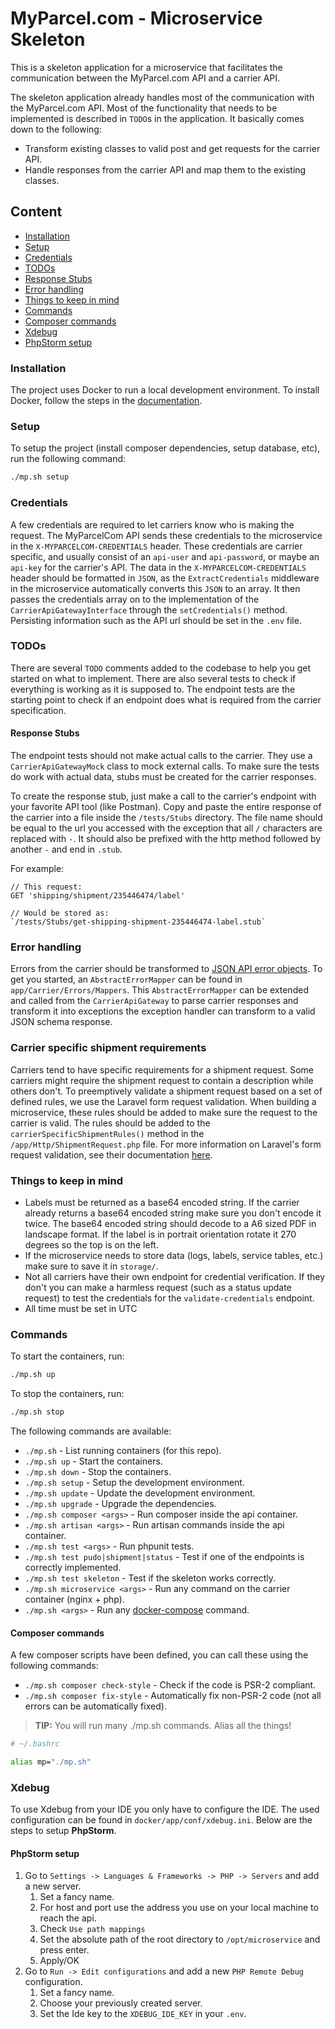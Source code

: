 # MyParcel.com - Microservice Skeleton

This is a skeleton application for a microservice that facilitates the communication between the MyParcel.com API and a carrier API.

The skeleton application already handles most of the communication with the MyParcel.com API.
Most of the functionality that needs to be implemented is described in `TODO`s in the application.
It basically comes down to the following:

- Transform existing classes to valid post and get requests for the carrier API.
- Handle responses from the carrier API and map them to the existing classes.

## Content
- [Installation](#installation)
- [Setup](#setup)
- [Credentials](#credentials)
- [TODOs](#todos)
- [Response Stubs](#response-stubs)
- [Error handling](#error-handling)
- [Things to keep in mind](#things-to-keep-in-mind)
- [Commands](#commands)
- [Composer commands](#composer-commands)
- [Xdebug](#xdebug)
- [PhpStorm setup](#phpstorm-setup)

### Installation
The project uses Docker to run a local development environment. To install Docker, follow the steps in the [documentation](https://docs.myparcel.com/development/docker/).

### Setup
To setup the project (install composer dependencies, setup database, etc), run the following command:
```bash
./mp.sh setup
```

### Credentials
A few credentials are required to let carriers know who is making the request. The MyParcelCom API sends these credentials to the microservice in the `X-MYPARCELCOM-CREDENTIALS` header. These credentials are carrier specific, and usually consist of an `api-user` and `api-password`, or maybe an `api-key` for the carrier's API. The data in the `X-MYPARCELCOM-CREDENTIALS` header should be formatted in `JSON`, as the `ExtractCredentials` middleware in the microservice automatically converts this `JSON` to an array. It then passes the credentials array on to the implementation of the `CarrierApiGatewayInterface` through the `setCredentials()` method.
Persisting information such as the API url should be set in the `.env` file.

### TODOs
There are several `TODO` comments added to the codebase to help you get started on what to implement. There are also several tests to check if everything is working as it is supposed to. The endpoint tests are the starting point to check if an endpoint does what is required from the carrier specification.

#### Response Stubs
The endpoint tests should not make actual calls to the carrier. They use a `CarrierApiGatewayMock` class to mock external calls. To make sure the tests do work with actual data, stubs must be created for the carrier responses.

To create the response stub, just make a call to the carrier's endpoint with your favorite API tool (like Postman). Copy and paste the entire response of the carrier into a file inside the `/tests/Stubs` directory. The file name should be equal to the url you accessed with the exception that all `/` characters are replaced with `-`. It should also be prefixed with the http method followed by another `-` and end in `.stub`.

For example:
```
// This request:
GET 'shipping/shipment/235446474/label'

// Would be stored as:
`/tests/Stubs/get-shipping-shipment-235446474-label.stub`
```

### Error handling
Errors from the carrier should be transformed to [JSON API error objects](https://jsonapi.org/format/#error-objects). To get you started, an `AbstractErrorMapper` can be found in `app/Carrier/Errors/Mappers`. This `AbstractErrorMapper` can be extended and called from the `CarrierApiGateway` to parse carrier responses and transform it into exceptions the exception handler can transform to a valid JSON schema response.

### Carrier specific shipment requirements
Carriers tend to have specific requirements for a shipment request. Some carriers might require the shipment request to contain a description while others don't.
To preemptively validate a shipment request based on a set of defined rules, we use the Laravel form request validation.
When building a microservice, these rules should be added to make sure the request to the carrier is valid.
The rules should be added to the `carrierSpecificShipmentRules()` method in the `/app/Http/ShipmentRequest.php` file.
For more information on Laravel's form request validation, see their documentation [here](https://laravel.com/docs/5.5/validation#form-request-validation).

### Things to keep in mind
- Labels must be returned as a base64 encoded string. If the carrier already returns a base64 encoded string make sure you don't encode it twice. The base64 encoded string should decode to a A6 sized PDF in landscape format. If the label is in portrait orientation rotate it 270 degrees so the top is on the left.
- If the microservice needs to store data (logs, labels, service tables, etc.) make sure to save it in `storage/`.
- Not all carriers have their own endpoint for credential verification. If they don't you can make a harmless request (such as a status update request) to test the credentials for the `validate-credentials` endpoint.
- All time must be set in UTC

### Commands
To start the containers, run:
```bash
./mp.sh up
```

To stop the containers, run:
```bash
./mp.sh stop
```

The following commands are available:
- `./mp.sh` - List running containers (for this repo).
- `./mp.sh up` - Start the containers.
- `./mp.sh down` - Stop the containers.
- `./mp.sh setup` - Setup the development environment.
- `./mp.sh update` - Update the development environment.
- `./mp.sh upgrade` - Upgrade the dependencies.
- `./mp.sh composer <args>` - Run composer inside the api container.
- `./mp.sh artisan <args>` - Run artisan commands inside the api container.
- `./mp.sh test <args>` - Run phpunit tests.
- `./mp.sh test pudo|shipment|status` - Test if one of the endpoints is correctly implemented.
- `./mp.sh test skeleton` - Test if the skeleton works correctly.
- `./mp.sh microservice <args>` - Run any command on the carrier container (nginx + php).
- `./mp.sh <args>` - Run any [docker-compose](https://docs.docker.com/compose/reference/overview/) command.

#### Composer commands
A few composer scripts have been defined, you can call these using the following commands:
- `./mp.sh composer check-style` - Check if the code is PSR-2 compliant.
- `./mp.sh composer fix-style` - Automatically fix non-PSR-2 code (not all errors can be automatically fixed).

> **TIP:** You will run many ./mp.sh commands. Alias all the things!
```bash
# ~/.bashrc

alias mp="./mp.sh"
```

### Xdebug
To use Xdebug from your IDE you only have to configure the IDE. The used configuration can be found in `docker/app/conf/xdebug.ini`. Below are the steps to setup **PhpStorm**.

#### PhpStorm setup
1. Go to `Settings -> Languages & Frameworks -> PHP -> Servers` and add a new server.
    1. Set a fancy name.
    2. For host and port use the address you use on your local machine to reach the api.
    3. Check `Use path mappings`
    4. Set the absolute path of the root directory to `/opt/microservice` and press enter.
    5. Apply/OK
2. Go to `Run -> Edit configurations` and add a new `PHP Remote Debug` configuration.
    1. Set a fancy name.
    2. Choose your previously created server.
    3. Set the Ide key to the `XDEBUG_IDE_KEY` in your `.env`.
